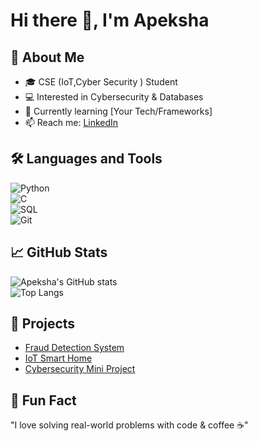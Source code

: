 # Hi there 👋, I'm Apeksha  

## 🚀 About Me  
- 🎓 CSE (IoT,Cyber Security ) Student  
- 💻 Interested in Cybersecurity & Databases  
- 🌱 Currently learning [Your Tech/Frameworks]  
- 📫 Reach me: [LinkedIn]([(https://www.linkedin.com/in/apeksha-bhat110305)]) 

## 🛠 Languages and Tools  
![Python](https://img.shields.io/badge/-Python-333?style=flat&logo=python)  
![C](https://img.shields.io/badge/-C-333?style=flat&logo=c)  
![SQL](https://img.shields.io/badge/-SQL-333?style=flat&logo=mysql)  
![Git](https://img.shields.io/badge/-Git-333?style=flat&logo=git)  

## 📈 GitHub Stats  
![Apeksha's GitHub stats](https://github-readme-stats.vercel.app/api?username=apeksha-bhat&show_icons=true&theme=radical)  
![Top Langs](https://github-readme-stats.vercel.app/api/top-langs/?username=apeksha-bhat&layout=compact&theme=radical)  

## 🔗 Projects  
- [Fraud Detection System](https://github.com/yourusername/fraud-detection)  
- [IoT Smart Home](https://github.com/yourusername/iot-smart-home)  
- [Cybersecurity Mini Project](https://github.com/yourusername/cybersec-mini)  

## 🌟 Fun Fact  
"I love solving real-world problems with code & coffee ☕"

<!--
**anamika6249/anamika6249** is a ✨ _special_ ✨ repository because its `README.md` (this file) appears on your GitHub profile.

Here are some ideas to get you started:

- 🔭 I’m currently working on ...
- 🌱 I’m currently learning ...
- 👯 I’m looking to collaborate on ...
- 🤔 I’m looking for help with ...
- 💬 Ask me about ...
- 📫 How to reach me: ...
- 😄 Pronouns: ...
- ⚡ Fun fact: ...
-->
